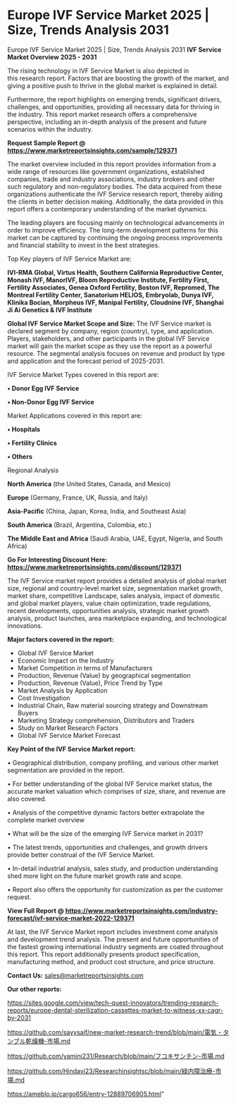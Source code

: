# Europe IVF Service Market 2025 | Size, Trends Analysis 2031
Europe IVF Service Market 2025 | Size, Trends Analysis 2031
<Strong> IVF Service Market Overview 2025 - 2031</strong>

The rising technology in IVF Service Market is also depicted in this research report. Factors that are boosting the growth of the market, and giving a positive push to thrive in the global market is explained in detail.

Furthermore, the report highlights on emerging trends, significant drivers, challenges, and opportunities, providing all necessary data for thriving in the industry. This report market research offers a comprehensive perspective, including an in-depth analysis of the present and future scenarios within the industry.

<strong>Request Sample Report @ <a href=https://www.marketreportsinsights.com/sample/129371>https://www.marketreportsinsights.com/sample/129371</a></strong>

The market overview included in this report provides information from a wide range of resources like government organizations, established companies, trade and industry associations, industry brokers and other such regulatory and non-regulatory bodies. The data acquired from these organizations authenticate the IVF Service research report, thereby aiding the clients in better decision making. Additionally, the data provided in this report offers a contemporary understanding of the market dynamics.

The leading players are focusing mainly on technological advancements in order to improve efficiency. The long-term development patterns for this market can be captured by continuing the ongoing process improvements and financial stability to invest in the best strategies.

Top Key players of IVF Service Market are:

<strong>IVI-RMA Global, Virtus Health, Southern California Reproductive Center, Monash IVF, ManorIVF, Bloom Reproductive Institute, Fertility First, Fertility Associates, Genea Oxford Fertility, Boston IVF, Repromed, The Montreal Fertility Center, Sanatorium HELIOS, Embryolab, Dunya IVF, Klinika Bocian, Morpheus IVF, Manipal Fertility, Cloudnine IVF, Shanghai Ji Ai Genetics & IVF Institute</strong>

<strong><b>Global IVF Service Market Scope and Size:</b></strong>
The IVF Service market is declared segment by company, region (country), type, and application. Players, stakeholders, and other participants in the global IVF Service market will gain the market scope as they use the report as a powerful resource. The segmental analysis focuses on revenue and product by type and application and the forecast period of 2025-2031.

IVF Service Market Types covered in this report are:

<strong>• Donor Egg IVF Service

• Non-Donor Egg IVF Service</strong>

Market Applications covered in this report are:

<strong>• Hospitals

• Fertility Clinics

• Others</strong> 

Regional Analysis

<strong>North America</strong> (the United States, Canada, and Mexico)

<strong>Europe</strong> (Germany, France, UK, Russia, and Italy)

<strong>Asia-Pacific</strong> (China, Japan, Korea, India, and Southeast Asia)

<strong>South America</strong> (Brazil, Argentina, Colombia, etc.)

<strong>The Middle East and Africa</strong> (Saudi Arabia, UAE, Egypt, Nigeria, and South Africa)

<strong>Go For Interesting Discount Here: <a href=https://www.marketreportsinsights.com/discount/129371>https://www.marketreportsinsights.com/discount/129371</a></strong>

The IVF Service market report provides a detailed analysis of global market size, regional and country-level market size, segmentation market growth, market share, competitive Landscape, sales analysis, impact of domestic and global market players, value chain optimization, trade regulations, recent developments, opportunities analysis, strategic market growth analysis, product launches, area marketplace expanding, and technological innovations.

<strong><b>Major factors covered in the report:</b></strong>
<ul>
  <li>Global IVF Service Market </li>
  <li>Economic Impact on the Industry</li>
  <li>Market Competition in terms of Manufacturers</li>
  <li>Production, Revenue (Value) by geographical segmentation</li>
  <li>Production, Revenue (Value), Price Trend by Type</li>
  <li>Market Analysis by Application</li>
  <li>Cost Investigation</li>
  <li>Industrial Chain, Raw material sourcing strategy and Downstream Buyers</li>
  <li>Marketing Strategy comprehension, Distributors and Traders</li>
  <li>Study on Market Research Factors</li>
  <li>Global IVF Service Market Forecast</li>
</ul>

<strong><b>Key Point of the IVF Service Market report:</b></strong>

• Geographical distribution, company profiling, and various other market segmentation are provided in the report.

• For better understanding of the global IVF Service market status, the accurate market valuation which comprises of size, share, and revenue are also covered.

• Analysis of the competitive dynamic factors better extrapolate the complete market overview

• What will be the size of the emerging IVF Service market in 2031?

• The latest trends, opportunities and challenges, and growth drivers provide better construal of the IVF Service Market.

• In-detail industrial analysis, sales study, and production understanding shed more light on the future market growth rate and scope.

• Report also offers the opportunity for customization as per the customer request.

<strong><b>View Full Report @ <a href=https://www.marketreportsinsights.com/industry-forecast/ivf-service-market-2022-129371>https://www.marketreportsinsights.com/industry-forecast/ivf-service-market-2022-129371</a></b></strong>


At last, the IVF Service Market report includes investment come analysis and development trend analysis. The present and future opportunities of the fastest growing international industry segments are coated throughout this report. This report additionally presents product specification, manufacturing method, and product cost structure, and price structure.

<strong>Contact Us:</strong>
sales@marketreportsinsights.com

<strong>Our other reports:</strong>

<a href=https://sites.google.com/view/tech-quest-innovators/trending-research-reports/europe-dental-sterilization-cassettes-market-to-witness-xx-cagr-by-2031>https://sites.google.com/view/tech-quest-innovators/trending-research-reports/europe-dental-sterilization-cassettes-market-to-witness-xx-cagr-by-2031</a>

<a href=https://github.com/sayysaif/new-market-research-trend/blob/main/電気・タンブル乾燥機-市場.md>https://github.com/sayysaif/new-market-research-trend/blob/main/電気・タンブル乾燥機-市場.md</a>

<a href=https://github.com/yamini231/Research/blob/main/フコキサンチン-市場.md>https://github.com/yamini231/Research/blob/main/フコキサンチン-市場.md</a>

<a href=https://github.com/Hindavi23/Researchinsightsc/blob/main/緑内障治療-市場.md>https://github.com/Hindavi23/Researchinsightsc/blob/main/緑内障治療-市場.md</a>

<a href=https://ameblo.jp/cargo656/entry-12889706905.html>https://ameblo.jp/cargo656/entry-12889706905.html</a>"
